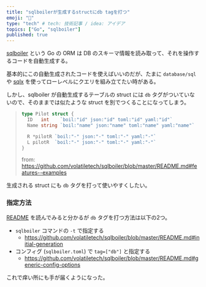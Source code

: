 ```yaml
---
title: "sqlboilerが生成するstructにdb tagを打つ"
emoji: "🤖"
type: "tech" # tech: 技術記事 / idea: アイデア
topics: ["Go", "sqlboiler"]
published: true
---
```


[sqlboiler](https://github.com/volatiletech/sqlboiler) という Go の ORM は DB のスキーマ情報を読み取って、それを操作するコードを自動生成する。

基本的にこの自動生成されたコードを使えばいいのだが、たまに `database/sql` や [sqlx](https://github.com/jmoiron/sqlx) を使ってローレベルにクエリを組み立てたい時がある。

しかし、sqlboiler が自動生成するテーブルの struct には `db` タグがついていないので、そのままでは似たような struct を別でつくることになってしまう。

> ```go
> type Pilot struct {
>   ID   int    `boil:"id" json:"id" toml:"id" yaml:"id"`
>   Name string `boil:"name" json:"name" toml:"name" yaml:"name"`
> 
>   R *pilotR `boil:"-" json:"-" toml:"-" yaml:"-"`
>   L pilotR  `boil:"-" json:"-" toml:"-" yaml:"-"`
> }
> ```
> 
> from: https://github.com/volatiletech/sqlboiler/blob/master/README.md#features--examples

生成される struct にも `db` タグを打って使いやすくしたい。

### 指定方法
[README](https://github.com/volatiletech/sqlboiler/blob/master/README.md) を読んでみると分かるが `db` タグを打つ方法は以下の2つ。

* `sqlboiler` コマンドの `-t` で指定する
  * https://github.com/volatiletech/sqlboiler/blob/master/README.md#initial-generation
* コンフィグ (`sqlboiler.toml`) で `tag=["db"]` と指定する
  * https://github.com/volatiletech/sqlboiler/blob/master/README.md#generic-config-options

これで痒い所にも手が届くようになった。

